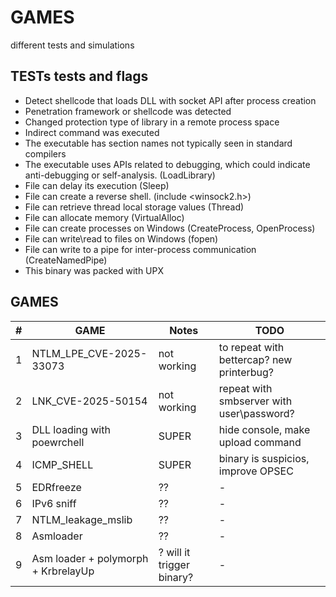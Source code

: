 # GAMES
different tests and simulations

TESTs tests and flags
---------------------------
* Detect shellcode that loads DLL with socket API after process creation
* Penetration framework or shellcode was detected
* Changed protection type of library in a remote process space
* Indirect command was executed
* The executable has section names not typically seen in standard compilers
* The executable uses APIs related to debugging, which could indicate anti-debugging or self-analysis. (LoadLibrary)
* File can delay its execution (Sleep)
* File can create a reverse shell. (include <winsock2.h>)
* File can retrieve thread local storage values (Thread)
* File can allocate memory (VirtualAlloc)
* File can create processes on Windows (CreateProcess, OpenProcess)
* File can write\read to files on Windows (fopen)
* File can write to a pipe for inter-process communication (CreateNamedPipe)
* This binary was packed with UPX

GAMES
---------------------------
|#| GAME| Notes| TODO|
|---| --------------------------- | -------------------------- |-------------------|
|1| NTLM_LPE_CVE-2025-33073| not working| to repeat with bettercap? new printerbug?|
|2| LNK_CVE-2025-50154| not working| repeat with smbserver with user\password?|
|3| DLL loading with poewrchell| SUPER| hide console, make upload command|
|4| ICMP_SHELL| SUPER| binary is suspicios, improve OPSEC|
|5| EDRfreeze| ??| -|
|6| IPv6 sniff| ??| -|
|7| NTLM_leakage_mslib| ??| -|
|8| Asmloader| ??| -|
|9| Asm loader + polymorph + KrbrelayUp| ? will it trigger binary?| -|




